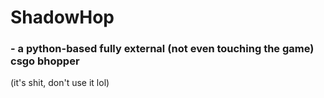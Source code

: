 # ShadowHop
### - a python-based fully external (not even touching the game) csgo bhopper


(it's shit, don't use it lol)
